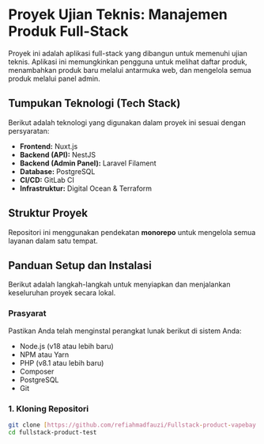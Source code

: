 # Proyek Ujian Teknis: Manajemen Produk Full-Stack

Proyek ini adalah aplikasi full-stack yang dibangun untuk memenuhi ujian teknis. Aplikasi ini memungkinkan pengguna untuk melihat daftar produk, menambahkan produk baru melalui antarmuka web, dan mengelola semua produk melalui panel admin.

## Tumpukan Teknologi (Tech Stack)

Berikut adalah teknologi yang digunakan dalam proyek ini sesuai dengan persyaratan:

* **Frontend:** Nuxt.js
* **Backend (API):** NestJS
* **Backend (Admin Panel):** Laravel Filament
* **Database:** PostgreSQL
* **CI/CD:** GitLab CI
* **Infrastruktur:** Digital Ocean & Terraform

## Struktur Proyek

Repositori ini menggunakan pendekatan **monorepo** untuk mengelola semua layanan dalam satu tempat.

## Panduan Setup dan Instalasi

Berikut adalah langkah-langkah untuk menyiapkan dan menjalankan keseluruhan proyek secara lokal.

### Prasyarat

Pastikan Anda telah menginstal perangkat lunak berikut di sistem Anda:
* Node.js (v18 atau lebih baru)
* NPM atau Yarn
* PHP (v8.1 atau lebih baru)
* Composer
* PostgreSQL
* Git

### 1. Kloning Repositori
```bash
git clone [https://github.com/refiahmadfauzi/Fullstack-product-vapebay.git](https://github.com/refiahmadfauzi/Fullstack-product-vapebay.git)
cd fullstack-product-test
